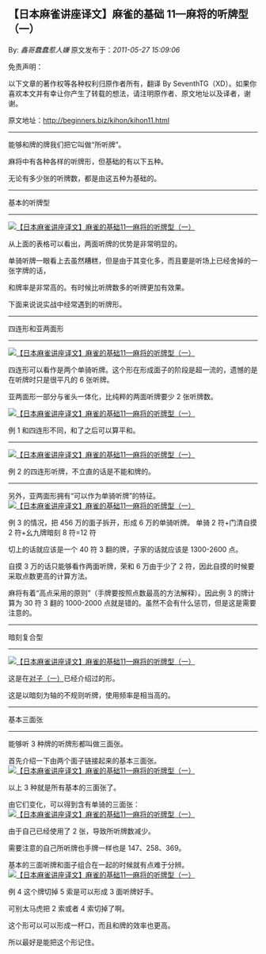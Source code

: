 ## 【日本麻雀讲座译文】麻雀的基础 11—麻将的听牌型（一）

By: _鑫哥蠢蠢惹人嫌_ 原文发布于：_2011-05-27 15:09:06_

免责声明：

以下文章的著作权等各种权利归原作者所有，翻译 By
SeventhTG（XD）。如果你喜欢本文并有幸让你产生了转载的想法，请注明原作者、原文地址以及译者，谢谢。

原文地址：http://beginners.biz/kihon/kihon11.html

---

能够和牌的牌我们把它叫做“所听牌”。

麻将中有各种各样的听牌形，但基础的有以下五种。

无论有多少张的听牌数，都是由这五种为基础的。

---

基本的听牌型

---

[![【日本麻雀讲座译文】麻雀的基础11—麻将的听牌型（一）](http://s12.sinaimg.cn/middle/7f78b76fga43cbb12501b&690)](http://photo.blog.sina.com.cn/showpic.html#blogid=7f78b76f0100rrzx&url=http://s12.sinaimg.cn/orignal/7f78b76fga43cbb12501b)

从上面的表格可以看出，两面听牌的优势是非常明显的。

单骑听牌一眼看上去虽然糟糕，但是由于其变化多，而且要是听场上已经舍掉的一张字牌的话，

和牌率是非常高的。有时候比听牌数多的听牌更加有效果。

下面来说说实战中经常遇到的听牌形。

---

四连形和亚两面形

---

[![【日本麻雀讲座译文】麻雀的基础11—麻将的听牌型（一）](http://s6.sinaimg.cn/middle/7f78b76fga43ccea55c15&690)](http://photo.blog.sina.com.cn/showpic.html#blogid=7f78b76f0100rrzx&url=http://s6.sinaimg.cn/orignal/7f78b76fga43ccea55c15)

四连形可以看作是两个单骑听牌。这个形在形成面子的阶段是超一流的，遗憾的是在听牌时只是很平凡的 6 张听牌。

亚两面形一部分与雀头一体化，比纯粹的两面听牌要少 2 张听牌数。

[![【日本麻雀讲座译文】麻雀的基础11—麻将的听牌型（一）](http://s1.sinaimg.cn/middle/7f78b76fga43cdb316af0&690)](http://photo.blog.sina.com.cn/showpic.html#blogid=7f78b76f0100rrzx&url=http://s1.sinaimg.cn/orignal/7f78b76fga43cdb316af0)

例 1 和四连形不同，和了之后可以算平和。

---

[![【日本麻雀讲座译文】麻雀的基础11—麻将的听牌型（一）](http://s7.sinaimg.cn/middle/7f78b76fga43cdece5426&690)](http://photo.blog.sina.com.cn/showpic.html#blogid=7f78b76f0100rrzx&url=http://s7.sinaimg.cn/orignal/7f78b76fga43cdece5426)

例 2 的四连形听牌，不立直的话是不能和牌的。

---

另外，亚两面形拥有“可以作为单骑听牌”的特征。
[![【日本麻雀讲座译文】麻雀的基础11—麻将的听牌型（一）](http://s1.sinaimg.cn/middle/7f78b76fga43ce874d0a0&690)](http://photo.blog.sina.com.cn/showpic.html#blogid=7f78b76f0100rrzx&url=http://s1.sinaimg.cn/orignal/7f78b76fga43ce874d0a0)

例 3 的情况，把 456 万的面子拆开，形成 6 万的单骑听牌。
单骑 2 符+门清自摸 2 符+幺九牌暗刻 8 符=12 符

切上的话就应该是一个 40 符 3 翻的牌，子家的话就应该是 1300-2600 点。

自摸 3 万的话只能够看作两面听牌，荣和 6 万由于少了 2 符，因此自摸的时候要采取点数更高的计算方法。

麻将有着“高点采用的原则”（手牌要按照点数最高的方法解释）。因此例 3 的牌计算为 30 符 3 翻的 1000-2000 点就是错的。虽然不会有什么惩罚，但是这是需要注意的。

---

暗刻复合型

---

[![【日本麻雀讲座译文】麻雀的基础11—麻将的听牌型（一）](http://s14.sinaimg.cn/middle/7f78b76fga43d184b5c1d&690)](http://photo.blog.sina.com.cn/showpic.html#blogid=7f78b76f0100rrzx&url=http://s14.sinaimg.cn/orignal/7f78b76fga43d184b5c1d)

这是在[对子（一）](http://blog.sina.com.cn/s/blog_7f78b76f0100rpab.html)已经介绍过的形。

这是以暗刻为轴的不规则听牌，使用频率是相当高的。

---

基本三面张

---

能够听 3 种牌的听牌形都叫做三面张。

首先介绍一下由两个面子链接起来的基本三面张。
[![【日本麻雀讲座译文】麻雀的基础11—麻将的听牌型（一）](http://s4.sinaimg.cn/middle/7f78b76fga43d2aa35c43&690)](http://photo.blog.sina.com.cn/showpic.html#blogid=7f78b76f0100rrzx&url=http://s4.sinaimg.cn/orignal/7f78b76fga43d2aa35c43)

以上 3 种就是所有基本的三面张了。

由它们变化，可以得到含有单骑的三面张：
[![【日本麻雀讲座译文】麻雀的基础11—麻将的听牌型（一）](http://s4.sinaimg.cn/middle/7f78b76fga43d32f7b3b3&690)](http://photo.blog.sina.com.cn/showpic.html#blogid=7f78b76f0100rrzx&url=http://s4.sinaimg.cn/orignal/7f78b76fga43d32f7b3b3)

由于自己已经使用了 2 张，导致所听牌数减少。

需要注意的自己所听牌也手牌一样也是 147、258、369。

基本的三面听牌和面子组合在一起的时候就有点难于分辨。
[![【日本麻雀讲座译文】麻雀的基础11—麻将的听牌型（一）](http://s4.sinaimg.cn/middle/7f78b76fga43d44a98a23&690)](http://photo.blog.sina.com.cn/showpic.html#blogid=7f78b76f0100rrzx&url=http://s4.sinaimg.cn/orignal/7f78b76fga43d44a98a23)

例 4 这个牌切掉 5 索是可以形成 3 面听牌好手。

可别太马虎把 2 索或者 4 索切掉了啊。

这个形可以可以形成一杯口，而且和牌的效率也更高。

所以最好是能把这个形记住。
